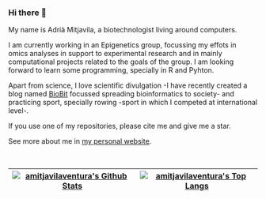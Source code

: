 ### Hi there 👋

My name is Adrià Mitjavila, a biotechnologist living around computers.

I am currently working in an Epigenetics group, focussing my effots in omics analyses in support to experimental research and in mainly computational projects related to the goals of the group. I am looking forward to learn some programming, specially in R and Pyhton.

Apart from science, I love scientific divulgation -I have recently created a blog named [BioBit](https://biobit.netlify.app) focussed spreading bioinformatics to society- and practicing sport, specially rowing -sport in which I competed at international level-.

If you use one of my repositories, please cite me and give me a star.

See more about me in [my personal website](https://amitjavilaventura.github.io).

<br>

| [![amitjavilaventura's Github Stats](https://github-readme-stats.vercel.app/api?username=amitjavilaventura&count_private=true&show_icons=true&theme=radical)](https://github.com/anuraghazra/github-readme-stats) | [![amitjavilaventura's Top Langs](https://github-readme-stats.vercel.app/api/top-langs/?username=amitjavilaventura&hide=html&layout=compact)](https://github.com/anuraghazra/github-readme-stats) |
| ------------- | ------------- |


<!--
Show Readme Stats
[![amitjavilaventura's Top Langs](https://github-readme-stats.vercel.app/api/top-langs/?username=amitjavilaventura&hide=html&layout=compact)](https://github.com/anuraghazra/github-readme-stats)
-->

<br>


<!--
**amitjavilaventura/amitjavilaventura** is a ✨ _special_ ✨ repository because its `README.md` (this file) appears on your GitHub profile.

Here are some ideas to get you started:

- 🔭 I’m currently working on ...
- 🌱 I’m currently learning ...
- 👯 I’m looking to collaborate on ...
- 🤔 I’m looking for help with ...
- 💬 Ask me about ...
- 📫 How to reach me: ...
- 😄 Pronouns: ...
- ⚡ Fun fact: ...
-->
